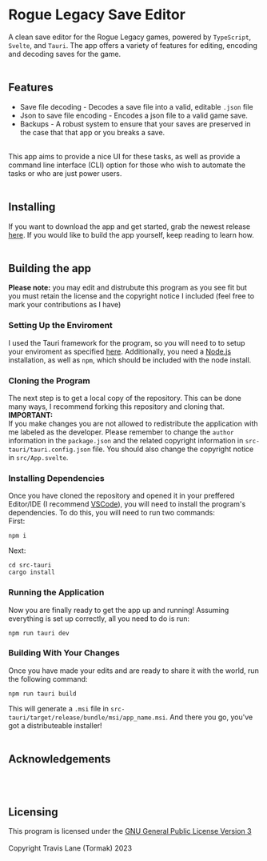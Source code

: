 # Rogue Legacy Save Editor
A clean save editor for the Rogue Legacy games, powered by `TypeScript`, `Svelte`, and `Tauri`. The app offers a variety of features for editing, encoding and decoding saves for the game.
<br/>
<br/>

## Features
 - Save file decoding - Decodes a save file into a valid, editable `.json` file
 - Json to save file encoding - Encodes a json file to a valid game save.
 - Backups - A robust system to ensure that your saves are preserved in the case that that app or you breaks a save.

<br/>
This app aims to provide a nice UI for these tasks, as well as provide a command line interface (CLI) option for those who wish to automate the tasks or who are just power users.
<br/>
<br/>

## Installing
If you want to download the app and get started, grab the newest release [here](https://github.com/Tormak9970/Rogue-Legacy-Save-Editor/releases). If you would like to build the app yourself, keep reading to learn how.
<br/>
<br/>

## Building the app
**Please note:** you may edit and distrubute this program as you see fit but you must retain the license and the copyright notice I included (feel free to mark your contributions as I have)<br/>

### Setting Up the Enviroment
I used the Tauri framework for the program, so you will need to to setup your enviroment as specified [here](https://tauri.app/v1/guides/getting-started/prerequisites). Additionally, you need a [Node.js](https://nodejs.org/en/) installation, as well as `npm`, which should be included with the node install.

### Cloning the Program
The next step is to get a local copy of the repository. This can be done many ways, I recommend forking this repository and cloning that.<br/>
**IMPORTANT:**<br/>
If you make changes you are not allowed to redistribute the application with me labeled as the developer. Please remember to change the `author` information in the `package.json` and the related copyright information in `src-tauri/tauri.config.json` file. You should also change the copyright notice in `src/App.svelte`.

### Installing Dependencies
Once you have cloned the repository and opened it in your preffered Editor/IDE (I recommend [VSCode](https://code.visualstudio.com/)), you will need to install the program's dependencies. To do this, you will need to run two commands:<br/>
First:<br/>
```
npm i
```
Next:<br/>
```
cd src-tauri
cargo install
```

### Running the Application
Now you are finally ready to get the app up and running! Assuming everything is set up correctly, all you need to do is run:<br/>
```
npm run tauri dev
```

### Building With Your Changes
Once you have made your edits and are ready to share it with the world, run the following command:
```
npm run tauri build
```
This will generate a `.msi` file in `src-tauri/target/release/bundle/msi/app_name.msi`. And there you go, you've got a distributeable installer!
<br/>
<br/>

## Acknowledgements

<br/>
<br/>

## Licensing
This program is licensed under the [GNU General Public License Version 3](https://www.gnu.org/licenses/#GPL)
<br/>
<br/>
Copyright Travis Lane (Tormak) 2023
